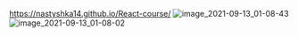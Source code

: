 https://nastyshka14.github.io/React-course/
![image_2021-09-13_01-08-43](https://user-images.githubusercontent.com/60580806/133004355-e1451d93-57f8-4c77-a6fb-9055ac932a0c.png)
![image_2021-09-13_01-08-02](https://user-images.githubusercontent.com/60580806/133004351-01c50253-191e-47a2-a726-c596954b307f.png)

